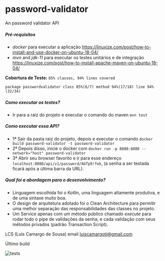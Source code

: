 # password-validator
An password validator API

##### Pré-requisitos
- _docker_ para executar a aplicação https://linuxize.com/post/how-to-install-and-use-docker-on-ubuntu-18-04/
- _mvn_ and _jdk-11_ para executar os testes unitários e de integração https://linuxize.com/post/how-to-install-apache-maven-on-ubuntu-18-04/

**Cobertura de Teste:**
`85% classes, 94% lines covered`
 
`package passwordvalidator class 85%(6/7) method 94%(17/18) line 94%(32/34)`

##### Como executar os testes?
- Ir para a raiz do projeto e executar o comando do maven `mvn test`

##### Como executar essa API?
- 1ª Sair da pasta raiz do projeto, depois e executar o comando `docker build password-validator -t password-validator`
- 2ª Depois disso, inicie o docker com `docker run -p 8080:8080 --network="host" password-validator`    
- 3ª Abrir seu browser favorito e ir para esse endereço `localhost:8080/api/v1/password/AbTp9!fok`, (a senha a ser testada ficará após a última barra da URL).

##### Qual foi a abordagem para o desenvolvimento?
- Linguagem escolhida foi o Kotlin, uma linguagem altamente produtiva, e de uma sintaxe muito boa.
- O design de arquitetura adotado foi o Clean Architecture para permitir uma melhor separação das responsabilidades das classes no projeto.
- Um Service apenas com um método público chamado _execute_ para rodar todo o pipe de validações da senha, e cada validação com seus métodos privados (padrão Transaction Script).

LCS (Luis Camargo de Sousa) email luiscamargoti@gmail.com

Último build

![tests](https://uploaddeimagens.com.br/images/003/014/706/original/Screenshot_from_2020-12-27_16-59-02.png?1609099155)
